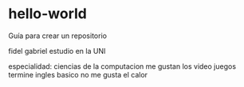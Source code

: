 # hello-world
Guía para crear un repositorio

fidel gabriel
estudio en la UNI

especialidad: ciencias de la computacion
me gustan los video juegos
termine ingles basico
no me gusta el calor
